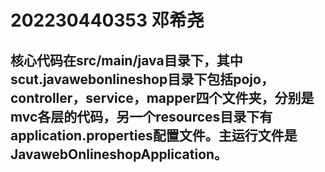 # 202230440353 邓希尧
## 核心代码在src/main/java目录下，其中scut.javawebonlineshop目录下包括pojo，controller，service，mapper四个文件夹，分别是mvc各层的代码，另一个resources目录下有application.properties配置文件。主运行文件是JavawebOnlineshopApplication。
